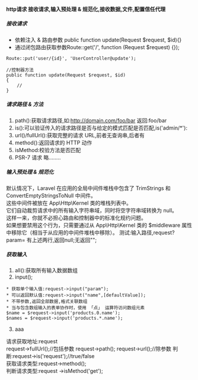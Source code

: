 #### http请求 接收请求,输入预处理 & 规范化,接收数据,文件,配置信任代理
##### 接收请求  
* 依赖注入 & 路由参数 public function update(Request $request, $id){}
* 通过闭包路由获取参数Route::get('/', function (Request $request) {});  

```
Route::put('user/{id}', 'UserController@update');

//控制器方法
public function update(Request $request, $id)
{
	//
}
```


##### 请求路径 & 方法
1. path():获取请求路径,如:http://domain.com/foo/bar 返回:foo/bar
2. is():可以验证传入的请求路径是否与给定的模式匹配是否匹配,is('admin/*'):
3. url()/fullUrl():获取完整的请求 URL,前者无查询串,后者有
4. method():返回请求的 HTTP 动作
5. isMethod:校验方法是否匹配
6. PSR-7 请求 略........

##### 输入预处理 & 规范化  
默认情况下，Laravel 在应用的全局中间件堆栈中包含了 TrimStrings 和 ConvertEmptyStringsToNull 中间件。  
这些中间件被放在 App\Http\Kernel 类的堆栈列表中。  
它们自动裁剪请求中的所有输入字符串域，同时将空字符串域转换为 null。  
这样一来，你就不必担心路由和控制器中的标准化规约问题。  
如果想要禁用这个行为，只需要通过从 App\Http\Kernel 类的 $middleware 属性中移除它（相当于从应用的中间件堆栈中移除）。
测试:输入路径,request?param= 有上述两行,返回null;无返回"";

##### 获取输入
1. all():获取所有输入数据数组
2. input();
```
* 获取单个输入值:request->input("param");
* 可以返回默认值:request->input("name",[defaultValue]);
* 不带参数,返回全部数据,格式关联数组
* 当与包含数组输入的表单协作时，使用 「点」 运算符访问数组元素 
$name = $request->input('products.0.name');
$names = $request->input('products.*.name');
```
3. aaa






请求获取地址:request  
request->fullUrl();//包括参数  request->path(); request->url();//除参数
判断:request->is('request');//true/false  
获取请求类型:request->method();  
判断请求类型:request ->isMethod('get');